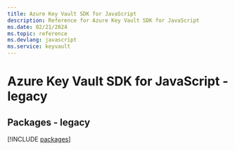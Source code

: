 ```yaml
---
title: Azure Key Vault SDK for JavaScript
description: Reference for Azure Key Vault SDK for JavaScript
ms.date: 02/21/2024
ms.topic: reference
ms.devlang: javascript
ms.service: keyvault
---
```

# Azure Key Vault SDK for JavaScript - legacy
## Packages - legacy
[!INCLUDE [packages](key-vault-index.md)]